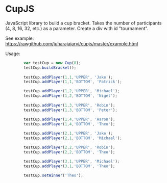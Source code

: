 CupJS
=====

JavaScript library to build a cup bracket. Takes the number of participants (4, 8, 16, 32, etc.) as a parameter. Create a div with id "tournament".

See example: https://rawgithub.com/juharajajarvi/cupjs/master/example.html

Usage:
```javascript
        var testCup = new Cup(8);
        testCup.buildBracket();
        
        testCup.addPlayer(1,1,'UPPER', 'Jake');
        testCup.addPlayer(1,1,'BOTTOM', 'Patrick');

		testCup.addPlayer(1,2,'UPPER', 'Michael');
        testCup.addPlayer(1,2,'BOTTOM', 'Nigel');
		
		testCup.addPlayer(1,3,'UPPER', 'Robin');
        testCup.addPlayer(1,3,'BOTTOM', 'Peter');

		testCup.addPlayer(1,4,'UPPER', 'Aaron');
        testCup.addPlayer(1,4,'BOTTOM', 'Theo');
		
        testCup.addPlayer(2,1,'UPPER', 'Jake');		
		testCup.addPlayer(2,1,'BOTTOM', 'Michael');

        testCup.addPlayer(2,2,'UPPER', 'Robin');		
		testCup.addPlayer(2,2,'BOTTOM', 'Theo');		

        testCup.addPlayer(3,1,'UPPER', 'Michael');		
		testCup.addPlayer(3,1,'BOTTOM', 'Theo');

        testCup.setWinner('Theo');
		
```